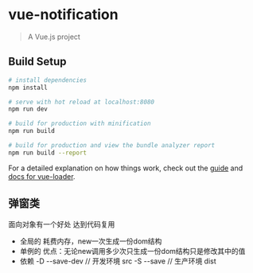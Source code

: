 # vue-notification

> A Vue.js project

## Build Setup

``` bash
# install dependencies
npm install

# serve with hot reload at localhost:8080
npm run dev

# build for production with minification
npm run build

# build for production and view the bundle analyzer report
npm run build --report
```

For a detailed explanation on how things work, check out the [guide](http://vuejs-templates.github.io/webpack/) and [docs for vue-loader](http://vuejs.github.io/vue-loader).
## 弹窗类
面向对象有一个好处 达到代码复用
- 全局的
耗费内存，new一次生成一份dom结构
- 单例的
优点：无论new调用多少次只生成一份dom结构只是修改其中的值
- 依赖
  -D --save-dev // 开发环境  src
  -S --save     // 生产环境  dist
